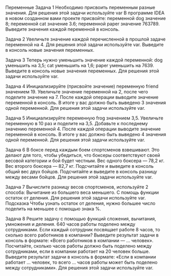 Переменные
Задача 1
Необходимо присвоить переменным разные значения. Для решения этой задачи используйте var
В программе IDEA в новом созданном вами проекте присвойте:
переменной dog значение 8;
переменной cat значение 3.6;
переменной paper значение 763789.
Выведите значения каждой переменной в консоль.

Задача 2
Увеличьте значение каждой перечисленной в прошлой задаче переменной на 4. Для решения этой задачи используйте var.
Выведите в консоль новые значения переменных.

Задача 3
Теперь нужно уменьшить значение каждой переменной:
dog уменьшить на 3,5;
cat уменьшить на 1,6;
paper уменьшить на 7639.
Выведите в консоль новые значения переменных. Для решения этой задачи используйте var.

Задача 4
Инициализируйте (присвойте значение) переменную friend значением 19.
Увеличьте значение переменной на 2, после чего поделите значение на 7.
После каждой операции выводите значение переменной в консоль. В итоге у вас должно быть выведено 3 значения одной переменной.
Для решения этой задачи используйте var.

Задача 5
Инициализируйте переменную frog значением 3,5.
Увеличьте переменную в 10 раз и поделите на 3,5. Добавьте к последнему значению переменной 4.
После каждой операции выводите значение переменной в консоль. В итоге у вас должно быть выведено 4 значения одной переменной.
Для решения этой задачи используйте var.

Задача 6
В боксе перед каждым боем спортсменов взвешивают. Это делают для того, чтобы убедиться, что боксеры соответствуют своей весовой категории и бой будет честным.
Вес одного боксера — 78,2 кг.
Вес второго боксера — 82,7 кг.
Подсчитайте и выведите в консоль общий вес двух бойцов.
Подсчитайте и выведите в консоль разницу между весами бойцов. Для решения этой задачи используйте var.

Задача 7
Вычислите разницу весов спортсменов, используйте 2 способа:
Вычитание из большего веса меньшего.
С помощь функции остаток от деления.
Для решения этой задачи используйте var.
Подсказка
Чтобы узнать остаток от деления, нужно большее число поделить на меньшее с помощью знака %.


Задача 8
Решите задачу с помощью функций сложения, вычитания, умножения и деления.
640 часов работы поделено между сотрудниками. Если каждый сотрудник посвящает работе 8 часов, то сколько всего работников в компании? Выведите результат задачи в консоль в формате: «Всего работников в компании — … человек».
Посчитайте, сколько часов работы должно быть поделено между сотрудниками, если в компании работает на 20 человек больше. Выведите результат задачи в консоль в формате: «Если в компании работает … человек, то всего … часов работы может быть поделено между сотрудниками».
Для решения этой задачи используйте var.

